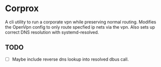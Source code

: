 # Corprox

A cli utility to run a corporate vpn while preserving normal routing. Modifies the OpenVpn config to
only route specfied ip nets via the vpn. Also sets up correct DNS resolution with systemd-resolved.

## TODO

- [ ] Maybe include reverse dns lookup into resolved dbus call. 


